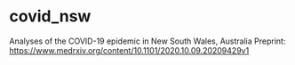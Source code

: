 # covid_nsw
Analyses of the COVID-19 epidemic in New South Wales, Australia
Preprint: https://www.medrxiv.org/content/10.1101/2020.10.09.20209429v1
